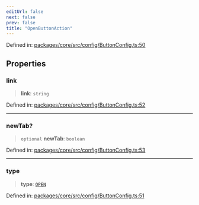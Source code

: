 ```yaml
---
editUrl: false
next: false
prev: false
title: "OpenButtonAction"
---
```


Defined in: [packages/core/src/config/ButtonConfig.ts:50](https://github.com/mProjectsCode/obsidian-meta-bind-plugin/blob/164b4e159d0a9103f56c4079fbd94da824499fe4/packages/core/src/config/ButtonConfig.ts#L50)

## Properties

### link

> **link**: `string`

Defined in: [packages/core/src/config/ButtonConfig.ts:52](https://github.com/mProjectsCode/obsidian-meta-bind-plugin/blob/164b4e159d0a9103f56c4079fbd94da824499fe4/packages/core/src/config/ButtonConfig.ts#L52)

***

### newTab?

> `optional` **newTab**: `boolean`

Defined in: [packages/core/src/config/ButtonConfig.ts:53](https://github.com/mProjectsCode/obsidian-meta-bind-plugin/blob/164b4e159d0a9103f56c4079fbd94da824499fe4/packages/core/src/config/ButtonConfig.ts#L53)

***

### type

> **type**: [`OPEN`](/obsidian-meta-bind-plugin-docs/api/enumerations/buttonactiontype/#open)

Defined in: [packages/core/src/config/ButtonConfig.ts:51](https://github.com/mProjectsCode/obsidian-meta-bind-plugin/blob/164b4e159d0a9103f56c4079fbd94da824499fe4/packages/core/src/config/ButtonConfig.ts#L51)

